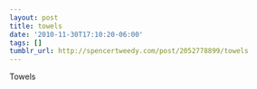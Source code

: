 ```yaml
---
layout: post
title: towels
date: '2010-11-30T17:10:20-06:00'
tags: []
tumblr_url: http://spencertweedy.com/post/2052778899/towels
---
```

Towels

